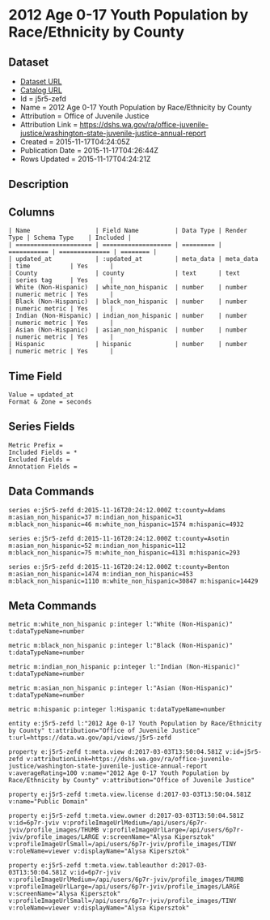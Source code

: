 # 2012 Age 0-17 Youth Population by Race/Ethnicity by County

## Dataset

* [Dataset URL](https://data.wa.gov/api/views/j5r5-zefd/rows.json?accessType=DOWNLOAD)
* [Catalog URL](https://catalog.data.gov/dataset/2012-age-0-17-youth-population-by-race-ethnicity-by-county)
* Id = j5r5-zefd
* Name = 2012 Age 0-17 Youth Population by Race/Ethnicity by County
* Attribution = Office of Juvenile Justice
* Attribution Link = https://dshs.wa.gov/ra/office-juvenile-justice/washington-state-juvenile-justice-annual-report
* Created = 2015-11-17T04:24:05Z
* Publication Date = 2015-11-17T04:26:44Z
* Rows Updated = 2015-11-17T04:24:21Z

## Description



## Columns

```ls
| Name                  | Field Name          | Data Type | Render Type | Schema Type    | Included | 
| ===================== | =================== | ========= | =========== | ============== | ======== | 
| updated_at            | :updated_at         | meta_data | meta_data   | time           | Yes      | 
| County                | county              | text      | text        | series tag     | Yes      | 
| White (Non-Hispanic)  | white_non_hispanic  | number    | number      | numeric metric | Yes      | 
| Black (Non-Hispanic)  | black_non_hispanic  | number    | number      | numeric metric | Yes      | 
| Indian (Non-Hispanic) | indian_non_hispanic | number    | number      | numeric metric | Yes      | 
| Asian (Non-Hispanic)  | asian_non_hispanic  | number    | number      | numeric metric | Yes      | 
| Hispanic              | hispanic            | number    | number      | numeric metric | Yes      | 
```

## Time Field

```ls
Value = updated_at
Format & Zone = seconds
```

## Series Fields

```ls
Metric Prefix = 
Included Fields = *
Excluded Fields = 
Annotation Fields = 
```

## Data Commands

```ls
series e:j5r5-zefd d:2015-11-16T20:24:12.000Z t:county=Adams m:asian_non_hispanic=37 m:indian_non_hispanic=31 m:black_non_hispanic=46 m:white_non_hispanic=1574 m:hispanic=4932

series e:j5r5-zefd d:2015-11-16T20:24:12.000Z t:county=Asotin m:asian_non_hispanic=52 m:indian_non_hispanic=112 m:black_non_hispanic=75 m:white_non_hispanic=4131 m:hispanic=293

series e:j5r5-zefd d:2015-11-16T20:24:12.000Z t:county=Benton m:asian_non_hispanic=1474 m:indian_non_hispanic=453 m:black_non_hispanic=1110 m:white_non_hispanic=30847 m:hispanic=14429
```

## Meta Commands

```ls
metric m:white_non_hispanic p:integer l:"White (Non-Hispanic)" t:dataTypeName=number

metric m:black_non_hispanic p:integer l:"Black (Non-Hispanic)" t:dataTypeName=number

metric m:indian_non_hispanic p:integer l:"Indian (Non-Hispanic)" t:dataTypeName=number

metric m:asian_non_hispanic p:integer l:"Asian (Non-Hispanic)" t:dataTypeName=number

metric m:hispanic p:integer l:Hispanic t:dataTypeName=number

entity e:j5r5-zefd l:"2012 Age 0-17 Youth Population by Race/Ethnicity by County" t:attribution="Office of Juvenile Justice" t:url=https://data.wa.gov/api/views/j5r5-zefd

property e:j5r5-zefd t:meta.view d:2017-03-03T13:50:04.581Z v:id=j5r5-zefd v:attributionLink=https://dshs.wa.gov/ra/office-juvenile-justice/washington-state-juvenile-justice-annual-report v:averageRating=100 v:name="2012 Age 0-17 Youth Population by Race/Ethnicity by County" v:attribution="Office of Juvenile Justice"

property e:j5r5-zefd t:meta.view.license d:2017-03-03T13:50:04.581Z v:name="Public Domain"

property e:j5r5-zefd t:meta.view.owner d:2017-03-03T13:50:04.581Z v:id=6p7r-jviv v:profileImageUrlMedium=/api/users/6p7r-jviv/profile_images/THUMB v:profileImageUrlLarge=/api/users/6p7r-jviv/profile_images/LARGE v:screenName="Alysa Kipersztok" v:profileImageUrlSmall=/api/users/6p7r-jviv/profile_images/TINY v:roleName=viewer v:displayName="Alysa Kipersztok"

property e:j5r5-zefd t:meta.view.tableauthor d:2017-03-03T13:50:04.581Z v:id=6p7r-jviv v:profileImageUrlMedium=/api/users/6p7r-jviv/profile_images/THUMB v:profileImageUrlLarge=/api/users/6p7r-jviv/profile_images/LARGE v:screenName="Alysa Kipersztok" v:profileImageUrlSmall=/api/users/6p7r-jviv/profile_images/TINY v:roleName=viewer v:displayName="Alysa Kipersztok"
```
